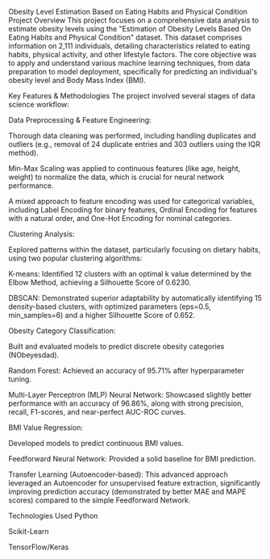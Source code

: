  Obesity Level Estimation Based on Eating Habits and Physical Condition
Project Overview
This project focuses on a comprehensive data analysis to estimate obesity levels using the "Estimation of Obesity Levels Based On Eating Habits and Physical Condition" dataset. This dataset comprises information on 2,111 individuals, detailing characteristics related to eating habits, physical activity, and other lifestyle factors. The core objective was to apply and understand various machine learning techniques, from data preparation to model deployment, specifically for predicting an individual's obesity level and Body Mass Index (BMI).

Key Features & Methodologies
The project involved several stages of data science workflow:

Data Preprocessing & Feature Engineering:

Thorough data cleaning was performed, including handling duplicates and outliers (e.g., removal of 24 duplicate entries and 303 outliers using the IQR method).

Min-Max Scaling was applied to continuous features (like age, height, weight) to normalize the data, which is crucial for neural network performance.

A mixed approach to feature encoding was used for categorical variables, including Label Encoding for binary features, Ordinal Encoding for features with a natural order, and One-Hot Encoding for nominal categories.

Clustering Analysis:

Explored patterns within the dataset, particularly focusing on dietary habits, using two popular clustering algorithms:

K-means: Identified 12 clusters with an optimal k value determined by the Elbow Method, achieving a Silhouette Score of 0.6230.

DBSCAN: Demonstrated superior adaptability by automatically identifying 15 density-based clusters, with optimized parameters (eps=0.5, min_samples=6) and a higher Silhouette Score of 0.652.

Obesity Category Classification:

Built and evaluated models to predict discrete obesity categories (NObeyesdad).

Random Forest: Achieved an accuracy of 95.71% after hyperparameter tuning.

Multi-Layer Perceptron (MLP) Neural Network: Showcased slightly better performance with an accuracy of 96.86%, along with strong precision, recall, F1-scores, and near-perfect AUC-ROC curves.

BMI Value Regression:

Developed models to predict continuous BMI values.

Feedforward Neural Network: Provided a solid baseline for BMI prediction.

Transfer Learning (Autoencoder-based): This advanced approach leveraged an Autoencoder for unsupervised feature extraction, significantly improving prediction accuracy (demonstrated by better MAE and MAPE scores) compared to the simple Feedforward Network.

Technologies Used
Python

Scikit-Learn

TensorFlow/Keras
